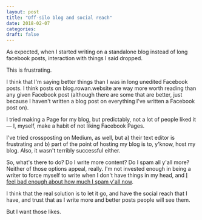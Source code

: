 ```yaml
---
layout: post
title: "Off-silo blog and social reach"
date: 2018-02-07
categories:
draft: false
---
```


As expected, when I started writing on a standalone blog instead of long facebook posts, interaction with things I said dropped.

This is frustrating.

I think that I'm saying better things than I was in long unedited Facebook posts. I think posts on blog.rowan.website are way more worth reading than any given Facebook post (although there are some that are better, just because I haven't written a blog post on everything I've written a Facebook post on).

I tried making a Page for my blog, but predictably, not a lot of people liked it — I, myself, make a habit of not liking Facebook Pages.

I've tried crossposting on Medium, as well, but a) their text editor is frustrating and b) part of the point of hosting my blog is to, y'know, host my blog. Also, it wasn't terribly successful either.

So, what's there to do? Do I write more content? Do I spam all y'all more? Neither of those options appeal, really. I'm not invested enough in being a writer to force myself to write when I don't have things in my head, and [I feel bad enough about how much I spam y'all now](https://blog.rowan.website/2018/02/07/self-promotion/).

I think that the real solution is to let it go, and have the social reach that I have, and trust that as I write more and better posts people will see them.

But I want those likes.